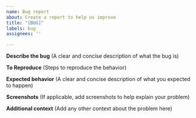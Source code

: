 ```yaml
---
name: Bug report
about: Create a report to help us improve
title: "[BUG]"
labels: bug
assignees: ''

---
```


**Describe the bug** (A clear and concise description of what the bug is)

**To Reproduce** (Steps to reproduce the behavior)

**Expected behavior** (A clear and concise description of what you expected to happen)

**Screenshots** (If applicable, add screenshots to help explain your problem)

**Additional context** (Add any other context about the problem here)
